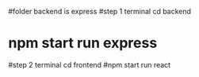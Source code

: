 #folder backend is express
#step 1 terminal cd backend
# npm start run express
#step 2 terminal cd frontend
#npm start run react
